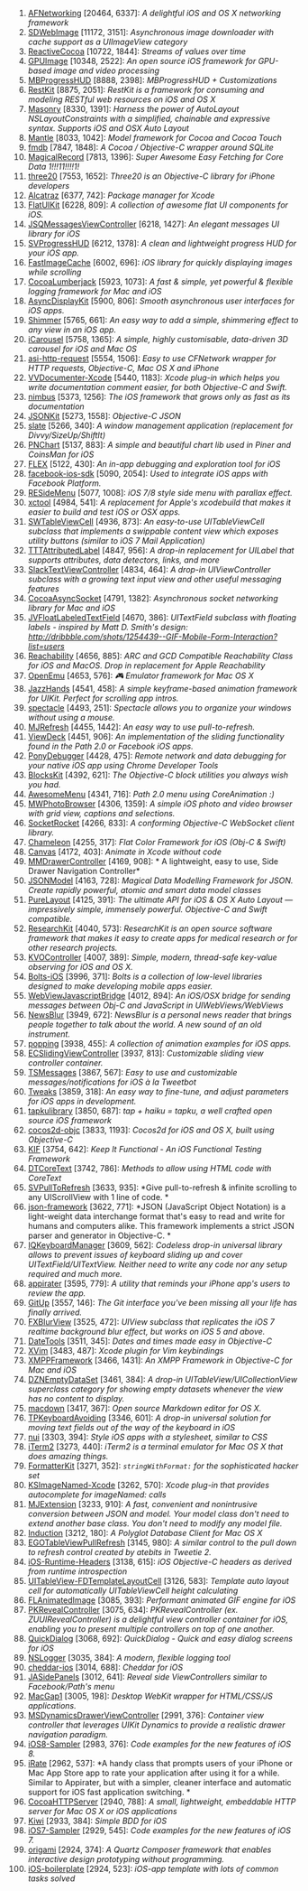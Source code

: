 1. [AFNetworking](https://github.com/AFNetworking/AFNetworking) [20464, 6337]: *A delightful iOS and OS X networking framework*
2. [SDWebImage](https://github.com/rs/SDWebImage) [11172, 3151]: *Asynchronous image downloader with cache support as a UIImageView category*
3. [ReactiveCocoa](https://github.com/ReactiveCocoa/ReactiveCocoa) [10722, 1844]: *Streams of values over time*
4. [GPUImage](https://github.com/BradLarson/GPUImage) [10348, 2522]: *An open source iOS framework for GPU-based image and video processing*
5. [MBProgressHUD](https://github.com/jdg/MBProgressHUD) [8888, 2398]: *MBProgressHUD + Customizations*
6. [RestKit](https://github.com/RestKit/RestKit) [8875, 2051]: *RestKit is a framework for consuming and modeling RESTful web resources on iOS and OS X*
7. [Masonry](https://github.com/SnapKit/Masonry) [8330, 1391]: *Harness the power of AutoLayout NSLayoutConstraints with a simplified, chainable and expressive syntax. Supports iOS and OSX Auto Layout*
8. [Mantle](https://github.com/Mantle/Mantle) [8033, 1042]: *Model framework for Cocoa and Cocoa Touch*
9. [fmdb](https://github.com/ccgus/fmdb) [7847, 1848]: *A Cocoa / Objective-C wrapper around SQLite*
10. [MagicalRecord](https://github.com/magicalpanda/MagicalRecord) [7813, 1396]: *Super Awesome Easy Fetching for Core Data 1!!!11!!!!1!*
11. [three20](https://github.com/facebookarchive/three20) [7553, 1652]: *Three20 is an Objective-C library for iPhone developers*
12. [Alcatraz](https://github.com/supermarin/Alcatraz) [6377, 742]: *Package manager for Xcode*
13. [FlatUIKit](https://github.com/Grouper/FlatUIKit) [6228, 809]: *A collection of awesome flat UI components for iOS.*
14. [JSQMessagesViewController](https://github.com/jessesquires/JSQMessagesViewController) [6218, 1427]: *An elegant messages UI library for iOS*
15. [SVProgressHUD](https://github.com/TransitApp/SVProgressHUD) [6212, 1378]: *A clean and lightweight progress HUD for your iOS app.*
16. [FastImageCache](https://github.com/path/FastImageCache) [6002, 696]: *iOS library for quickly displaying images while scrolling*
17. [CocoaLumberjack](https://github.com/CocoaLumberjack/CocoaLumberjack) [5923, 1073]: *A fast & simple, yet powerful & flexible logging framework for Mac and iOS*
18. [AsyncDisplayKit](https://github.com/facebook/AsyncDisplayKit) [5900, 806]: *Smooth asynchronous user interfaces for iOS apps.*
19. [Shimmer](https://github.com/facebook/Shimmer) [5765, 661]: *An easy way to add a simple, shimmering effect to any view in an iOS app.*
20. [iCarousel](https://github.com/nicklockwood/iCarousel) [5758, 1365]: *A simple, highly customisable, data-driven 3D carousel for iOS and Mac OS*
21. [asi-http-request](https://github.com/pokeb/asi-http-request) [5554, 1506]: *Easy to use CFNetwork wrapper for HTTP requests, Objective-C,  Mac OS X and iPhone*
22. [VVDocumenter-Xcode](https://github.com/onevcat/VVDocumenter-Xcode) [5440, 1183]: *Xcode plug-in which helps you write documentation comment easier, for both Objective-C and Swift.*
23. [nimbus](https://github.com/jverkoey/nimbus) [5373, 1256]: *The iOS framework that grows only as fast as its documentation*
24. [JSONKit](https://github.com/johnezang/JSONKit) [5273, 1558]: *Objective-C JSON*
25. [slate](https://github.com/jigish/slate) [5266, 340]: *A window management application (replacement for Divvy/SizeUp/ShiftIt)*
26. [PNChart](https://github.com/kevinzhow/PNChart) [5137, 883]: *A simple and beautiful chart lib used in Piner and CoinsMan for iOS*
27. [FLEX](https://github.com/Flipboard/FLEX) [5122, 430]: *An in-app debugging and exploration tool for iOS*
28. [facebook-ios-sdk](https://github.com/facebook/facebook-ios-sdk) [5090, 2054]: *Used to integrate iOS apps with Facebook Platform.*
29. [RESideMenu](https://github.com/romaonthego/RESideMenu) [5077, 1008]: *iOS 7/8 style side menu with parallax effect.*
30. [xctool](https://github.com/facebook/xctool) [4984, 541]: *A replacement for Apple's xcodebuild that makes it easier to build and test iOS or OSX apps.*
31. [SWTableViewCell](https://github.com/CEWendel/SWTableViewCell) [4936, 873]: *An easy-to-use UITableViewCell subclass that implements a swippable content view which exposes utility buttons (similar to iOS 7 Mail Application)*
32. [TTTAttributedLabel](https://github.com/TTTAttributedLabel/TTTAttributedLabel) [4847, 956]: *A drop-in replacement for UILabel that supports attributes, data detectors, links, and more*
33. [SlackTextViewController](https://github.com/slackhq/SlackTextViewController) [4834, 464]: *A drop-in UIViewController subclass with a growing text input view and other useful messaging features*
34. [CocoaAsyncSocket](https://github.com/robbiehanson/CocoaAsyncSocket) [4791, 1382]: *Asynchronous socket networking library for Mac and iOS*
35. [JVFloatLabeledTextField](https://github.com/jverdi/JVFloatLabeledTextField) [4670, 386]: *UITextField subclass with floating labels - inspired by Matt D. Smith's design: http://dribbble.com/shots/1254439--GIF-Mobile-Form-Interaction?list=users*
36. [Reachability](https://github.com/tonymillion/Reachability) [4656, 885]: *ARC and GCD Compatible Reachability Class for iOS and MacOS. Drop in replacement for Apple Reachability*
37. [OpenEmu](https://github.com/OpenEmu/OpenEmu) [4653, 576]: *:video_game: Emulator framework for Mac OS X*
38. [JazzHands](https://github.com/IFTTT/JazzHands) [4541, 458]: *A simple keyframe-based animation framework for UIKit. Perfect for scrolling app intros.*
39. [spectacle](https://github.com/eczarny/spectacle) [4493, 251]: *Spectacle allows you to organize your windows without using a mouse.*
40. [MJRefresh](https://github.com/CoderMJLee/MJRefresh) [4455, 1442]: *An easy way to use pull-to-refresh.*
41. [ViewDeck](https://github.com/ViewDeck/ViewDeck) [4451, 906]: *An implementation of the sliding functionality found in the Path 2.0 or Facebook iOS apps.*
42. [PonyDebugger](https://github.com/square/PonyDebugger) [4428, 475]: *Remote network and data debugging for your native iOS app using Chrome Developer Tools*
43. [BlocksKit](https://github.com/zwaldowski/BlocksKit) [4392, 621]: *The Objective-C block utilities you always wish you had.*
44. [AwesomeMenu](https://github.com/levey/AwesomeMenu) [4341, 716]: *Path 2.0 menu using CoreAnimation :)*
45. [MWPhotoBrowser](https://github.com/mwaterfall/MWPhotoBrowser) [4306, 1359]: *A simple iOS photo and video browser with grid view, captions and selections.*
46. [SocketRocket](https://github.com/square/SocketRocket) [4266, 833]: *A conforming Objective-C WebSocket client library.*
47. [Chameleon](https://github.com/ViccAlexander/Chameleon) [4255, 317]: *Flat Color Framework for iOS (Obj-C & Swift)*
48. [Canvas](https://github.com/CanvasPod/Canvas) [4172, 403]: *Animate in Xcode without code*
49. [MMDrawerController](https://github.com/mutualmobile/MMDrawerController) [4169, 908]: * A lightweight, easy to use, Side Drawer Navigation Controller*
50. [JSONModel](https://github.com/icanzilb/JSONModel) [4163, 728]: *Magical Data Modelling Framework for JSON. Create rapidly powerful, atomic and smart data model classes*
51. [PureLayout](https://github.com/PureLayout/PureLayout) [4125, 391]: *The ultimate API for iOS & OS X Auto Layout — impressively simple, immensely powerful. Objective-C and Swift compatible.*
52. [ResearchKit](https://github.com/ResearchKit/ResearchKit) [4040, 573]: *ResearchKit is an open source software framework that makes it easy to create apps for medical research or for other research projects.*
53. [KVOController](https://github.com/facebook/KVOController) [4007, 389]: *Simple, modern, thread-safe key-value observing for iOS and OS X.*
54. [Bolts-iOS](https://github.com/BoltsFramework/Bolts-iOS) [3996, 371]: *Bolts is a collection of low-level libraries designed to make developing mobile apps easier.*
55. [WebViewJavascriptBridge](https://github.com/marcuswestin/WebViewJavascriptBridge) [4012, 894]: *An iOS/OSX bridge for sending messages between Obj-C and JavaScript in UIWebViews/WebViews*
56. [NewsBlur](https://github.com/samuelclay/NewsBlur) [3949, 672]: *NewsBlur is a personal news reader that brings people together to talk about the world. A new sound of an old instrument.*
57. [popping](https://github.com/schneiderandre/popping) [3938, 455]: *A collection of animation examples for iOS apps.*
58. [ECSlidingViewController](https://github.com/ECSlidingViewController/ECSlidingViewController) [3937, 813]: *Customizable sliding view controller container.*
59. [TSMessages](https://github.com/KrauseFx/TSMessages) [3867, 567]: *Easy to use and customizable messages/notifications for iOS à la Tweetbot*
60. [Tweaks](https://github.com/facebook/Tweaks) [3859, 318]: *An easy way to fine-tune, and adjust parameters for iOS apps in development.*
61. [tapkulibrary](https://github.com/devinross/tapkulibrary) [3850, 687]: *tap + haiku = tapku, a well crafted open source iOS framework*
62. [cocos2d-objc](https://github.com/cocos2d/cocos2d-objc) [3833, 1193]: *Cocos2d for iOS and OS X, built using Objective-C*
63. [KIF](https://github.com/kif-framework/KIF) [3754, 642]: *Keep It Functional - An iOS Functional Testing Framework*
64. [DTCoreText](https://github.com/Cocoanetics/DTCoreText) [3742, 786]: *Methods to allow using HTML code with CoreText*
65. [SVPullToRefresh](https://github.com/samvermette/SVPullToRefresh) [3633, 935]: *Give pull-to-refresh & infinite scrolling to any UIScrollView with 1 line of code. *
66. [json-framework](https://github.com/stig/json-framework) [3622, 771]: *JSON (JavaScript Object Notation) is a light-weight data interchange format that's easy to read and write for humans and computers alike. This framework implements a strict JSON parser and generator in Objective-C. *
67. [IQKeyboardManager](https://github.com/hackiftekhar/IQKeyboardManager) [3609, 562]: *Codeless drop-in universal library allows to prevent issues of keyboard sliding up and cover UITextField/UITextView. Neither need to write any code nor any setup required and much more.*
68. [appirater](https://github.com/arashpayan/appirater) [3595, 779]: *A utility that reminds your iPhone app's users to review the app.*
69. [GitUp](https://github.com/git-up/GitUp) [3557, 146]: *The Git interface you've been missing all your life has finally arrived.*
70. [FXBlurView](https://github.com/nicklockwood/FXBlurView) [3525, 472]: *UIView subclass that replicates the iOS 7 realtime background blur effect, but works on iOS 5 and above.*
71. [DateTools](https://github.com/MatthewYork/DateTools) [3511, 345]: *Dates and times made easy in Objective-C*
72. [XVim](https://github.com/XVimProject/XVim) [3483, 487]: *Xcode plugin for Vim keybindings*
73. [XMPPFramework](https://github.com/robbiehanson/XMPPFramework) [3466, 1431]: *An XMPP Framework in Objective-C for Mac and iOS*
74. [DZNEmptyDataSet](https://github.com/dzenbot/DZNEmptyDataSet) [3461, 384]: *A drop-in UITableView/UICollectionView superclass category for showing empty datasets whenever the view has no content to display.*
75. [macdown](https://github.com/uranusjr/macdown) [3417, 367]: *Open source Markdown editor for OS X.*
76. [TPKeyboardAvoiding](https://github.com/michaeltyson/TPKeyboardAvoiding) [3346, 601]: *A drop-in universal solution for moving text fields out of the way of the keyboard in iOS*
77. [nui](https://github.com/tombenner/nui) [3303, 394]: *Style iOS apps with a stylesheet, similar to CSS*
78. [iTerm2](https://github.com/gnachman/iTerm2) [3273, 440]: *iTerm2 is a terminal emulator for Mac OS X that does amazing things.*
79. [FormatterKit](https://github.com/mattt/FormatterKit) [3271, 352]: *`stringWithFormat:` for the sophisticated hacker set*
80. [KSImageNamed-Xcode](https://github.com/ksuther/KSImageNamed-Xcode) [3262, 570]: *Xcode plug-in that provides autocomplete for imageNamed: calls*
81. [MJExtension](https://github.com/CoderMJLee/MJExtension) [3233, 910]: *A fast, convenient and nonintrusive conversion between JSON and model. Your model class don't need to extend another base class. You don't need to modify any model file.*
82. [Induction](https://github.com/Induction/Induction) [3212, 180]: *A Polyglot Database Client for Mac OS X*
83. [EGOTableViewPullRefresh](https://github.com/enormego/EGOTableViewPullRefresh) [3145, 980]: *A similar control to the pull down to refresh control created by atebits in Tweetie 2.*
84. [iOS-Runtime-Headers](https://github.com/nst/iOS-Runtime-Headers) [3138, 615]: *iOS Objective-C headers as derived from runtime introspection*
85. [UITableView-FDTemplateLayoutCell](https://github.com/forkingdog/UITableView-FDTemplateLayoutCell) [3126, 583]: *Template auto layout cell for automatically UITableViewCell height calculating*
86. [FLAnimatedImage](https://github.com/Flipboard/FLAnimatedImage) [3085, 393]: *Performant animated GIF engine for iOS*
87. [PKRevealController](https://github.com/pkluz/PKRevealController) [3075, 634]: *PKRevealController (ex. ZUUIRevealController) is a delightful view controller container for iOS, enabling you to present multiple controllers on top of one another.*
88. [QuickDialog](https://github.com/escoz/QuickDialog) [3068, 692]: *QuickDialog - Quick and easy dialog screens for iOS*
89. [NSLogger](https://github.com/fpillet/NSLogger) [3035, 384]: *A modern, flexible logging tool*
90. [cheddar-ios](https://github.com/nothingmagical/cheddar-ios) [3014, 688]: *Cheddar for iOS*
91. [JASidePanels](https://github.com/gotosleep/JASidePanels) [3012, 641]: *Reveal side ViewControllers similar to Facebook/Path's menu*
92. [MacGap1](https://github.com/MacGapProject/MacGap1) [3005, 198]: *Desktop WebKit wrapper for HTML/CSS/JS applications.*
93. [MSDynamicsDrawerViewController](https://github.com/erichoracek/MSDynamicsDrawerViewController) [2991, 376]: *Container view controller that leverages UIKit Dynamics to provide a realistic drawer navigation paradigm.*
94. [iOS8-Sampler](https://github.com/shu223/iOS8-Sampler) [2983, 376]: *Code examples for the new features of iOS 8.*
95. [iRate](https://github.com/nicklockwood/iRate) [2962, 537]: *A handy class that prompts users of your iPhone or Mac App Store app to rate your application after using it for a while. Similar to Appirater, but with a simpler, cleaner interface and automatic support for iOS fast application switching. *
96. [CocoaHTTPServer](https://github.com/robbiehanson/CocoaHTTPServer) [2940, 788]: *A small, lightweight, embeddable HTTP server for Mac OS X or iOS applications*
97. [Kiwi](https://github.com/kiwi-bdd/Kiwi) [2933, 384]: *Simple BDD for iOS*
98. [iOS7-Sampler](https://github.com/shu223/iOS7-Sampler) [2929, 545]: *Code examples for the new features of iOS 7.*
99. [origami](https://github.com/facebook/origami) [2924, 374]: *A Quartz Composer framework that enables interactive design prototyping without programming.*
100. [iOS-boilerplate](https://github.com/gimenete/iOS-boilerplate) [2924, 523]: *iOS-app template with lots of common tasks solved*
